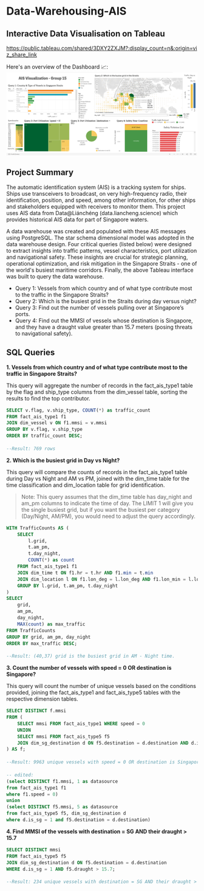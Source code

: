 # Data-Warehousing-AIS

## Interactive Data Visualisation on Tableau
https://public.tableau.com/shared/3DXY2ZXJM?:display_count=n&:origin=viz_share_link

Here's an overview of the Dashboard 📈:
![Preview](./AIS%20Project_Data%20Visualisation.png)

## Project Summary

The automatic identification system (AIS) is a tracking system for ships. Ships use transceivers to broadcast, on very high-frequency radio, their identification, position, and speed, among other information, for other ships and stakeholders equipped with receivers to monitor them. This project uses AIS data from Data@Liánchéng (data.liancheng.science) which provides historical AIS data for part of Singapore waters.

A data warehouse was created and populated with these AIS messages using PostgreSQL. The star schema dimensional model was adopted in the data warehouse design. Four critical queries (listed below) were designed to extract insights into traffic patterns, vessel characteristics, port utilization and navigational safety. These insights are crucial for strategic planning, operational optimization, and risk mitigation in the Singapore Straits - one of the world's busiest maritime corridors. Finally, the above Tableau interface was built to query the data warehouse.

- Query 1: Vessels from which country and of what type contribute most to the
traffic in the Singapore Straits?
- Query 2: Which is the busiest grid in the Straits during day versus night?
- Query 3: Find out the number of vessels pulling over at Singapore’s ports.
- Query 4: Find out the MMSI of vessels whose destination is Singapore, and they
have a draught value greater than 15.7 meters (posing threats to navigational safety).

## SQL Queries

**1. Vessels from which country and of what type contribute most to the traffic in Singapore Straits?**

This query will aggregate the number of records in the fact_ais_type1 table by the flag and ship_type columns from the dim_vessel table, sorting the results to find the top contributor.

```sql
SELECT v.flag, v.ship_type, COUNT(*) as traffic_count
FROM fact_ais_type1 f1
JOIN dim_vessel v ON f1.mmsi = v.mmsi
GROUP BY v.flag, v.ship_type
ORDER BY traffic_count DESC;

--Result: 769 rows
```

**2. Which is the busiest grid in Day vs Night?**

This query will compare the counts of records in the fact_ais_type1 table during Day vs Night and AM vs PM, joined with the dim_time table for the time classification and dim_location table for grid identification.
> Note: This query assumes that the dim_time table has day_night and am_pm columns to indicate the time of day. The LIMIT 1 will give you the single busiest grid, but if you want the busiest per category (Day/Night, AM/PM), you would need to adjust the query accordingly.

```sql
WITH TrafficCounts AS (
    SELECT
        l.grid,
        t.am_pm,
        t.day_night,
        COUNT(*) as count
    FROM fact_ais_type1 f1
    JOIN dim_time t ON f1.hr = t.hr AND f1.min = t.min
    JOIN dim_location l ON f1.lon_deg = l.lon_deg AND f1.lon_min = l.lon_min AND f1.lat_deg = l.lat_deg AND f1.lat_min = l.lat_min
    GROUP BY l.grid, t.am_pm, t.day_night
)
SELECT
    grid,
    am_pm,
    day_night,
    MAX(count) as max_traffic
FROM TrafficCounts
GROUP BY grid, am_pm, day_night
ORDER BY max_traffic DESC;

--Result: (40,37) grid is the busiest grid in AM - Night time.
```

**3. Count the number of vessels with speed = 0 OR destination is Singapore?**

This query will count the number of unique vessels based on the conditions provided, joining the fact_ais_type1 and fact_ais_type5 tables with the respective dimension tables.

```sql
SELECT DISTINCT f.mmsi
FROM (
    SELECT mmsi FROM fact_ais_type1 WHERE speed = 0
    UNION
    SELECT mmsi FROM fact_ais_type5 f5
    JOIN dim_sg_destination d ON f5.destination = d.destination AND d.is_sg = 1
) AS f;

--Result: 9963 unique vessels with speed = 0 OR destination is Singapore, out of 25404 unique vessels in both fact tables.

-- edited:
(select DISTINCT f1.mmsi, 1 as datasource
from fact_ais_type1 f1
where f1.speed = 0)
union
(select DISTINCT f5.mmsi, 5 as datasource
from fact_ais_type5 f5, dim_sg_destination d
where d.is_sg = 1 and f5.destination = d.destination)
```

**4. Find MMSI of the vessels with destination = SG AND their draught > 15.7**

```sql
SELECT DISTINCT mmsi
FROM fact_ais_type5 f5
JOIN dim_sg_destination d ON f5.destination = d.destination
WHERE d.is_sg = 1 AND f5.draught > 15.7;

--Result: 234 unique vessels with destination = SG AND their draught > 15.7, out of 4878 unique vessels arriving in SG from fact table type 5, out of 7658 unique vessels from fact_ais_type5.
```